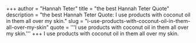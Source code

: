 +++
author = "Hannah Teter"
title = "the best Hannah Teter Quote"
description = "the best Hannah Teter Quote: I use products with coconut oil in them all over my skin."
slug = "i-use-products-with-coconut-oil-in-them-all-over-my-skin"
quote = '''I use products with coconut oil in them all over my skin.'''
+++
I use products with coconut oil in them all over my skin.
